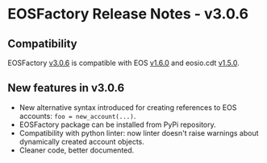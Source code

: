 # EOSFactory Release Notes - v3.0.6

## Compatibility

EOSFactory [v3.0.6](https://github.com/tokenika/eosfactory/releases/tag/v3.0.6) is compatible with EOS [v1.6.0](https://github.com/EOSIO/eos/releases/tag/v1.6.0) and eosio.cdt [v1.5.0](https://github.com/EOSIO/eosio.cdt/releases/tag/v1.5.0).

## New features in v3.0.6
* New alternative syntax introduced for creating references to EOS accounts: `foo = new_account(...)`.
* EOSFactory package can be installed from PyPi repository.
* Compatibility with python linter: now linter doesn't raise warnings about dynamically created account objects.
* Cleaner code, better documented.
